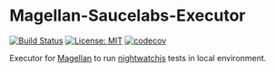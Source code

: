 # Magellan-Saucelabs-Executor

[![Build Status](https://travis-ci.org/TestArmada/magellan-local-executor.svg?branch=master)](https://travis-ci.org/TestArmada/magellan-local-executor)
[![License: MIT](https://img.shields.io/badge/License-MIT-green.svg)](https://opensource.org/licenses/MIT)
[![codecov](https://codecov.io/gh/TestArmada/magellan-local-executor/branch/master/graph/badge.svg)](https://codecov.io/gh/TestArmada/magellan-local-executor)

Executor for [Magellan](https://github.com/TestArmada/magellan) to run [nightwatchjs](http://nightwatchjs.org/) tests in local environment.

